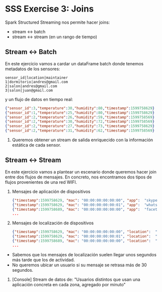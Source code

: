 # SSS Exercise 3: Joins

Spark Structured Streaming nos permite hacer joins:
* stream <-> batch
* stream <-> stream (en un rango de tiempo)

## Stream <-> Batch

En este ejercicio vamos a cardar un dataFrame batch donde tenemos metadatos de los sensores:

```csv
sensor_id|location|maintainer
1|dormitorio|andres@gmail.com
2|salon|andres@gmail.com
3|salon|juan@gmail.com
```

y un flujo de datos en tiempo real:

```json
{"sensor_id":3,"temperature":30,"humidity":80,"timestamp":1599758629}
{"sensor_id":1,"temperature":25,"humidity":80,"timestamp":1599758629}
{"sensor_id":2,"temperature":26,"humidity":59,"timestamp":1599758569}
{"sensor_id":2,"temperature":30,"humidity":72,"timestamp":1599758569}
{"sensor_id":2,"temperature":27,"humidity":73,"timestamp":1599758629}
{"sensor_id":2,"temperature":31,"humidity":62,"timestamp":1599758569}
```


1. Queremos obtener un stream de salida enriquecido con la información estática de cada sensor.

## Stream <-> Stream

En este ejercicio vamos a plantear un escenario donde queremos hacer join entre dos flujos de mensajes. En concreto,
nos encontramos dos tipos de flujos provenientes de una red WIFI.

1. Mensajes de aplicación de dispositivos

    ```json
    {"timestamp":1599758629, "mac": "00:00:00:00:00:00", "app":  "skype", "bytes": 230}
    {"timestamp":1599758629, "mac": "00:00:00:00:00:01", "app":  "whatsapp", "bytes": 1500}
    {"timestamp":1599758689, "mac": "00:00:00:00:00:00", "app":  "facetime", "bytes": 10000}
    ...
    ```
   
2. Mensajes de localización de dispositivos

    ```json
    {"timestamp":1599758629, "mac": "00:00:00:00:00:00", "location":  "Gran_Plaza"}
    {"timestamp":1599758629, "mac": "00:00:00:00:00:01", "location":  "Hall_1"}
    {"timestamp":1599758689, "mac": "00:00:00:00:00:00", "location":  "Pabellon_27"}
    ...
    ```

* Sabemos que los mensajes de localización suelen llegar unos segundos más tarde que los de actividad.
* No queremos ubicar un usuario si su mensaje se retrasa más de 30 segundos.

1. [Console] Stream de datos de: "Usuarios distintos que usan una aplicación concreta en cada zona, agregado por minuto"